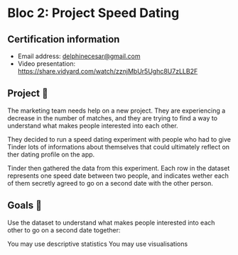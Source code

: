 # Bloc 2: Project Speed Dating

## Certification information
* Email address: delphinecesar@gmail.com
* Video presentation: https://share.vidyard.com/watch/zznjMbUr5Ughc8U7zLLB2F

## Project 🚧

The marketing team needs help on a new project. They are experiencing a decrease in the number of matches, and they are trying to find a way to understand what makes people interested into each other.

They decided to run a speed dating experiment with people who had to give Tinder lots of informations about themselves that could ultimately reflect on ther dating profile on the app.

Tinder then gathered the data from this experiment. Each row in the dataset represents one speed date between two people, and indicates wether each of them secretly agreed to go on a second date with the other person.

## Goals 🎯

Use the dataset to understand what makes people interested into each other to go on a second date together:

You may use descriptive statistics
You may use visualisations
